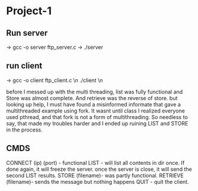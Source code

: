 # Project-1
Run server
--------------------
-> gcc -o server ftp_server.c 
-> ./server 

run client
--------------------
-> gcc -o client ftp_client.c \n
./client \n


before I messed up with the multi threading, list was fully functional and Store was almost complete. And retrieve was
the reverse of store. but looking up help, I must have found a misinformed informate that gave a multithreaded example using fork.
It wasnt until class I realized everyone used pthread, and that fork is not a form of multithreading. So needless to say, that
made my troubles harder and I ended up ruining LIST and STORE in the process.

CMDS
---------------------
CONNECT (ip) (port)  - functional
LIST - will list all contents in dir once. If done again, it will freeze the server. once the server is close, 
       it will send the second LIST results.
STORE (filename)- was partly functional. 
RETRIEVE (filename)- sends the message but nothing happens
QUIT - quit the client.
